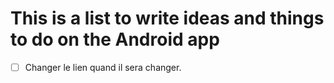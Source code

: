 # This is a list to write ideas and things to do on the Android app

- [ ] Changer le lien quand il sera changer.

